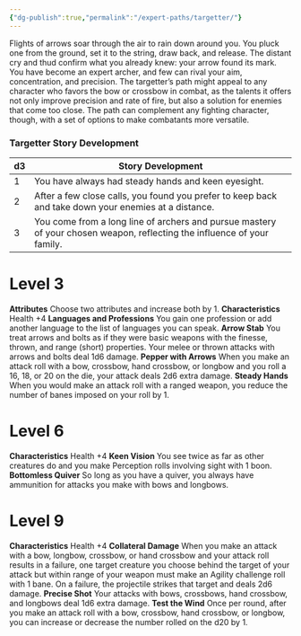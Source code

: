 ```yaml
---
{"dg-publish":true,"permalink":"/expert-paths/targetter/"}
---
```


Flights of arrows soar through the air to rain down around you. You pluck one from the ground, set it to the string, draw back, and release. The distant cry and thud confirm what you already knew: your arrow found its mark. You have become an expert archer, and few can rival your aim, concentration, and precision.
The targetter’s path might appeal to any character who favors the bow or crossbow in combat, as the talents it offers not only improve precision and rate of fire, but also a solution for enemies that come too close. The path can complement any fighting character, though, with a set of options to make combatants more versatile.
### Targetter Story Development

| d3  | Story Development                                                                                                       |
| --- | ----------------------------------------------------------------------------------------------------------------------- |
| 1   | You have always had steady hands and keen eyesight.                                                                     |
| 2   | After a few close calls, you found you prefer to keep back and take down your enemies at a distance.                    |
| 3   | You come from a long line of archers and pursue mastery of your chosen weapon, reflecting the influence of your family. |

# Level 3
**Attributes** Choose two attributes and increase both by 1.
**Characteristics** Health +4
**Languages and Professions** You gain one profession or add another language to the list of languages you can speak.
**Arrow Stab** You treat arrows and bolts as if they were basic weapons with the finesse, thrown, and range (short) properties. Your melee or thrown attacks with arrows and bolts deal 1d6 damage.
**Pepper with Arrows** When you make an attack roll with a bow, crossbow, hand crossbow, or longbow and you roll a 16, 18, or 20 on the die, your attack deals 2d6 extra damage.
**Steady Hands** When you would make an attack roll with a ranged weapon, you reduce the number of banes imposed on your roll by 1.
# Level 6
**Characteristics** Health +4
**Keen Vision** You see twice as far as other creatures do and you make Perception rolls involving sight with 1 boon.
**Bottomless Quiver** So long as you have a quiver, you always have ammunition for attacks you make with bows and longbows.
# Level 9
**Characteristics** Health +4
**Collateral Damage** When you make an attack with a bow, longbow, crossbow, or hand crossbow and your attack roll results in a failure, one target creature you choose behind the target of your attack but within range of your weapon must make an Agility challenge roll with 1 bane. On a failure, the projectile strikes that target and deals 2d6 damage.
**Precise Shot** Your attacks with bows, crossbows, hand crossbow, and longbows deal 1d6 extra damage.
**Test the Wind** Once per round, after you make an attack roll with a bow, crossbow, hand crossbow, or longbow, you can increase or decrease the number rolled on the d20 by 1.